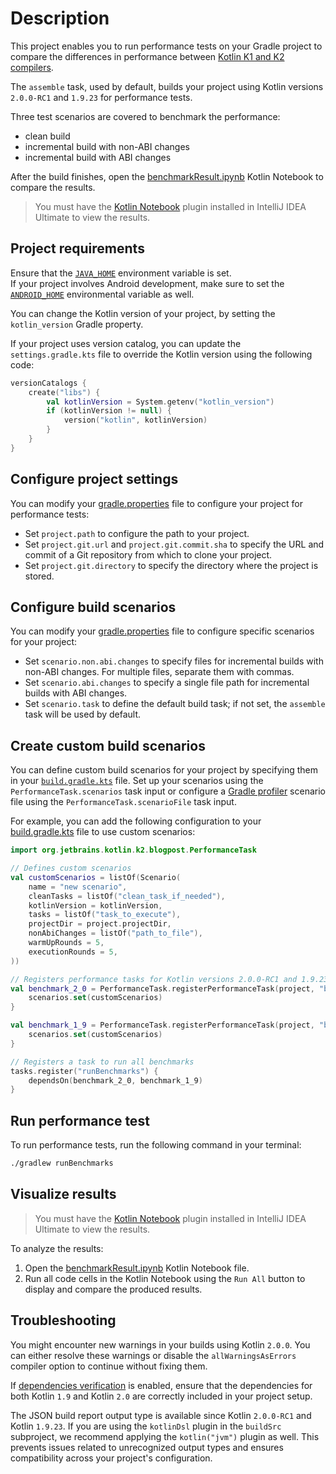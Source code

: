 # Description

This project enables you to run performance tests on your Gradle project to compare the differences in
performance between [Kotlin K1 and K2 compilers](https://blog.jetbrains.com/kotlin/2023/02/k2-kotlin-2-0/). 

The `assemble` task, used by default, builds your project using Kotlin versions `2.0.0-RC1` and `1.9.23` for performance tests.

Three test scenarios are covered to benchmark the performance:

* clean build
* incremental build with non-ABI changes
* incremental build with ABI changes

After the build finishes, open the [benchmarkResult.ipynb](benchmarkResult.ipynb) Kotlin Notebook to compare the results.
> You must have the [Kotlin Notebook](https://blog.jetbrains.com/kotlin/2023/07/introducing-kotlin-notebook/) plugin 
> installed in IntelliJ IDEA Ultimate to view the results.

## Project requirements

Ensure that the [`JAVA_HOME`](https://docs.oracle.com/cd/E19182-01/821-0917/inst_jdk_javahome_t/index.html) environment variable is set.  
If your project involves Android development, make sure to set the [`ANDROID_HOME`](https://developer.android.com/tools/variables) 
environmental variable as well.

You can change the Kotlin version of your project, by setting the `kotlin_version` Gradle property.

If your project uses version catalog,
you can update the `settings.gradle.kts` file to override the Kotlin version using the following code:

```kotlin
versionCatalogs {
    create("libs") {
        val kotlinVersion = System.getenv("kotlin_version")
        if (kotlinVersion != null) {
            version("kotlin", kotlinVersion)
        }
    }
}
```

## Configure project settings

You can modify your [gradle.properties](gradle.properties) file to configure your project for performance tests:

* Set `project.path` to configure the path to your project.
* Set `project.git.url` and `project.git.commit.sha` to specify the URL and commit of a Git repository from which to clone your project.
* Set `project.git.directory` to specify the directory where the project is stored.

## Configure build scenarios 

You can modify your [gradle.properties](gradle.properties) file to configure specific scenarios for your project:

* Set `scenario.non.abi.changes` to specify files for incremental builds with non-ABI changes. For multiple files, separate them with commas.
* Set `scenario.abi.changes` to specify a single file path for incremental builds with ABI changes.
* Set `scenario.task` to define the default build task; if not set, the `assemble` task will be used by default.

## Create custom build scenarios

You can define custom build scenarios for your project by specifying them in your [`build.gradle.kts`](build.gradle.kts) file.
Set up your scenarios using the `PerformanceTask.scenarios` task input or configure a
[Gradle profiler](https://github.com/gradle/gradle-profiler) scenario file using the `PerformanceTask.scenarioFile` task input.

For example, you can add the following configuration to your [build.gradle.kts](build.gradle.kts) file to use custom scenarios:

```kotlin
import org.jetbrains.kotlin.k2.blogpost.PerformanceTask

// Defines custom scenarios
val customScenarios = listOf(Scenario(
    name = "new scenario",
    cleanTasks = listOf("clean_task_if_needed"),
    kotlinVersion = kotlinVersion,
    tasks = listOf("task_to_execute"),
    projectDir = project.projectDir,
    nonAbiChanges = listOf("path_to_file"),
    warmUpRounds = 5,
    executionRounds = 5,
))

// Registers performance tasks for Kotlin versions 2.0.0-RC1 and 1.9.23
val benchmark_2_0 = PerformanceTask.registerPerformanceTask(project, "benchmark_2_0", "2.0.0-RC1") {
    scenarios.set(customScenarios)
}

val benchmark_1_9 = PerformanceTask.registerPerformanceTask(project, "benchmark_1_9", "1.9.23") {
    scenarios.set(customScenarios)
}

// Registers a task to run all benchmarks
tasks.register("runBenchmarks") {
    dependsOn(benchmark_2_0, benchmark_1_9)
}
```

## Run performance test

To run performance tests, run the following command in your terminal:

```bash
./gradlew runBenchmarks
```

## Visualize results

> You must have the [Kotlin Notebook](https://blog.jetbrains.com/kotlin/2023/07/introducing-kotlin-notebook/) plugin 
> installed in IntelliJ IDEA Ultimate to view the results.

To analyze the results:

1. Open the [benchmarkResult.ipynb](benchmarkResult.ipynb) Kotlin Notebook file.
2. Run all code cells in the Kotlin Notebook using the `Run All` button to display and compare the produced results. 

## Troubleshooting

You might encounter new warnings in your builds using Kotlin `2.0.0`. 
You can either resolve these warnings or disable the `allWarningsAsErrors` compiler option to continue without fixing them.

If  [dependencies verification](https://docs.gradle.org/8.2.1/userguide/dependency_verification.html#sub:enabling-verification) is enabled,
ensure that the dependencies for both Kotlin `1.9` and Kotlin `2.0` are correctly included in your project setup.

The JSON build report output type is available since Kotlin `2.0.0-RC1` and Kotlin `1.9.23`. 
If you are using the `kotlinDsl` plugin in the `buildSrc` subproject, we recommend applying the `kotlin("jvm")` plugin as well. 
This prevents issues related to unrecognized output types and ensures compatibility across your project's configuration.
